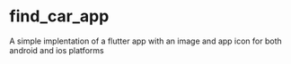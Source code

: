 # find_car_app

A simple implentation of a flutter app with an image and app icon for both android and ios platforms
